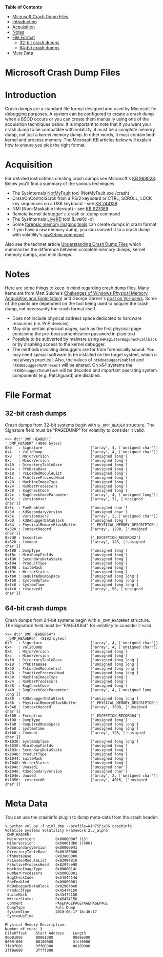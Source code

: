 **Table of Contents**  

- [Microsoft Crash Dump Files](Crash-Address-Space#microsoft-crash-dump-files)
- [Introduction](Crash-Address-Space#introduction)
- [Acquisition](Crash-Address-Space#acquisition)
- [Notes](Crash-Address-Space#notes)
- [File Format](Crash-Address-Space#file-format)
	- [32-bit crash dumps](Crash-Address-Space#32-bit-crash-dumps)
	- [64-bit crash dumps](Crash-Address-Space#64-bit-crash-dumps)
- [Meta Data](Crash-Address-Space#meta-data)

# Microsoft Crash Dump Files

# Introduction

Crash dumps are a standard file format designed and used by Microsoft for debugging purposes. A system can be configured to create a crash dump when a BSOD occurs or you can create them manually using one of the acquisition techniques below. It is important to note that if you want your crash dump to be compatible with volatility, it must be a *complete* memory dump, not just a *kernel* memory dump. In other words, it must contain both kernel and process memory. The Microsoft KB articles below will explain how to ensure you pick the right format. 

# Acquisition

For detailed instructions creating crash dumps see Microsoft's [KB 969028](http://support.microsoft.com/kb/969028). Below you'll find a summary of the various techniques. 

- The SysInternals [NotMyFault](http://download.sysinternals.com/files/NotMyFault.zip) tool (NotMyFault.exe /crash)
- CrashOnControlScroll from a PS/2 keyboard or CTRL, SCROLL, LOCK key sequences on a USB keyboard - see [KB 244139](http://support.microsoft.com/kb/244139)
- NMI (Non-Maskable Interrupt) - see [KB 927069](http://support.microsoft.com/kb/927069)
- Remote kernel debugger's .crash or .dump command
- The SysInternals [LiveKD](http://download.sysinternals.com/files/LiveKD.zip) tool (LiveKd -o)
- Some [forensic memory imaging tools](http://www.forensicswiki.org/wiki/Tools:Memory_Imaging) can create dumps in crash format
- If you have a raw memory dump, you can convert it to a crash dump with volatility's [raw2dmp command](Command-Reference22#raw2dmp)

Also see the technet article [Understanding Crash Dump Files](http://blogs.technet.com/b/askperf/archive/2008/01/08/understanding-crash-dump-files.aspx) which summarizes the difference between complete memory dumps, kernel memory dumps, and mini dumps. 

# Notes

Here are some things to keep in mind regarding crash dump files. Many items are from Matt Suiche's [Challenges of Windows Physical Memory Acquisition and Exploitation](http://shakacon.org/2009/talks/NFI-Shakacon-win32dd0.3.pdf)) and George Garner's [post on Vol-users](http://lists.volatilesystems.com/pipermail/vol-users/2012-July/000475.html). Some of the points are dependent on the tool being used to acquire the crash dump, not necessarily the crash format itself.

- Does not include physical address space dedicated to hardware resources (i.e. PnP devices)
- May skip certain physical pages, such as the first physical page containing the pre-boot authentication password in plain text
- Possible to be subverted by malware using `KeRegisterBugCheckCallback` or by disabling access to the kernel debugger.
- The methods involving debuggers are far from forensically sound. You may need special software to be installed on the target system, which is not always practical. Also, the values of `ntKdDebuggerEnabled` and `ntKdDebuggerNotPresent` will be altered. On x64 systems the `ntKdDebuggerDataBlock` will be decoded and important operating system components (e.g. Patchguard) are disabled.

# File Format

## 32-bit crash dumps

Crash dumps from 32-bit systems begin with a `_DMP_HEADER` structure. The Signature field must be "PAGEDUMP" for volatility to consider it valid. 

    >>> dt("_DMP_HEADER")
    '_DMP_HEADER' (4096 bytes)
    0x0   : Signature                      ['array', 4, ['unsigned char']]
    0x4   : ValidDump                      ['array', 4, ['unsigned char']]
    0x8   : MajorVersion                   ['unsigned long']
    0xc   : MinorVersion                   ['unsigned long']
    0x10  : DirectoryTableBase             ['unsigned long']
    0x14  : PfnDataBase                    ['unsigned long']
    0x18  : PsLoadedModuleList             ['unsigned long']
    0x1c  : PsActiveProcessHead            ['unsigned long']
    0x20  : MachineImageType               ['unsigned long']
    0x24  : NumberProcessors               ['unsigned long']
    0x28  : BugCheckCode                   ['unsigned long']
    0x2c  : BugCheckCodeParameter          ['array', 4, ['unsigned long']]
    0x3c  : VersionUser                    ['array', 32, ['unsigned char']]
    0x5c  : PaeEnabled                     ['unsigned char']
    0x5d  : KdSecondaryVersion             ['unsigned char']
    0x5e  : VersionUser2                   ['array', 2, ['unsigned char']]
    0x60  : KdDebuggerDataBlock            ['unsigned long']
    0x64  : PhysicalMemoryBlockBuffer      ['_PHYSICAL_MEMORY_DESCRIPTOR']
    0x320 : ContextRecord                  ['array', 1200, ['unsigned char']]
    0x7d0 : Exception                      ['_EXCEPTION_RECORD32']
    0x820 : Comment                        ['array', 128, ['unsigned char']]
    0xf88 : DumpType                       ['unsigned long']
    0xf8c : MiniDumpFields                 ['unsigned long']
    0xf90 : SecondaryDataState             ['unsigned long']
    0xf94 : ProductType                    ['unsigned long']
    0xf98 : SuiteMask                      ['unsigned long']
    0xf9c : WriterStatus                   ['unsigned long']
    0xfa0 : RequiredDumpSpace              ['unsigned long long']
    0xfb8 : SystemUpTime                   ['unsigned long long']
    0xfc0 : SystemTime                     ['unsigned long long']
    0xfc8 : reserved3                      ['array', 56, ['unsigned char']]

## 64-bit crash dumps

Crash dumps from 64-bit systems begin with a `_DMP_HEADER64` structure. The Signature field must be "PAGEDU64" for volatility to consider it valid.

    >>> dt("_DMP_HEADER64")
    '_DMP_HEADER64' (8192 bytes)
    0x0   : Signature                      ['array', 4, ['unsigned char']]
    0x4   : ValidDump                      ['array', 4, ['unsigned char']]
    0x8   : MajorVersion                   ['unsigned long']
    0xc   : MinorVersion                   ['unsigned long']
    0x10  : DirectoryTableBase             ['unsigned long long']
    0x18  : PfnDataBase                    ['unsigned long long']
    0x20  : PsLoadedModuleList             ['unsigned long long']
    0x28  : PsActiveProcessHead            ['unsigned long long']
    0x30  : MachineImageType               ['unsigned long']
    0x34  : NumberProcessors               ['unsigned long']
    0x38  : BugCheckCode                   ['unsigned long']
    0x40  : BugCheckCodeParameter          ['array', 4, ['unsigned long long']]
    0x80  : KdDebuggerDataBlock            ['unsigned long long']
    0x88  : PhysicalMemoryBlockBuffer      ['_PHYSICAL_MEMORY_DESCRIPTOR']
    0x348 : ContextRecord                  ['array', 3000, ['unsigned char']]
    0xf00 : Exception                      ['_EXCEPTION_RECORD64']
    0xf98 : DumpType                       ['unsigned long']
    0xfa0 : RequiredDumpSpace              ['unsigned long long']
    0xfa8 : SystemTime                     ['unsigned long long']
    0xfb0 : Comment                        ['array', 128, ['unsigned char']]
    0x1030: SystemUpTime                   ['unsigned long long']
    0x1038: MiniDumpFields                 ['unsigned long']
    0x103c: SecondaryDataState             ['unsigned long']
    0x1040: ProductType                    ['unsigned long']
    0x1044: SuiteMask                      ['unsigned long']
    0x1048: WriterStatus                   ['unsigned long']
    0x104c: Unused1                        ['unsigned char']
    0x104d: KdSecondaryVersion             ['unsigned char']
    0x104e: Unused                         ['array', 2, ['unsigned char']]
    0x1050: _reserved0                     ['array', 4016, ['unsigned char']]

# Meta Data

You can use the crashinfo plugin to dump meta-data from the crash header:

    $ python vol.py -f win7.dmp --profile=Win7SP1x86 crashinfo
    Volatile Systems Volatility Framework 2.3_alpha
    _DMP_HEADER:
     Majorversion:         0x0000000f (15)
     Minorversion:         0x00001db0 (7600)
     KdSecondaryVersion    0x00000041
     DirectoryTableBase    0x00185000
     PfnDataBase           0x83a00000
     PsLoadedModuleList    0x82984810
     PsActiveProcessHead   0x8297ce98
     MachineImageType      0x0000014c
     NumberProcessors      0x00000001
     BugCheckCode          0x5454414d
     PaeEnabled            0x00000001
     KdDebuggerDataBlock   0x82964be8
     ProductType           0x45474150
     SuiteMask             0x45474150
     WriterStatus          0x45474150
     Comment               PAGEPAGEPAGEPAGEPAGEPAGE
     DumpType              Full Dump
     SystemTime            2010-06-17 16:36:17 
     SystemUpTime          
    
    Physical Memory Description:
    Number of runs: 3
    FileOffset    Start Address    Length
    00001000      00001000         0009e000
    0009f000      00100000         3fdf0000
    3fe8f000      3ff00000         00100000
    3ff8e000      3ffff000
